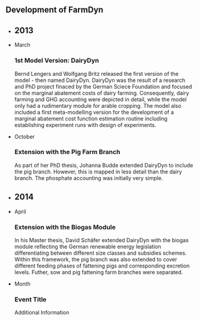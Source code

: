  <!--
The framework of FarmDyn is the outcome of several research activities. Its first version (named DAIRYDYN) was developed in the context of a research project financed by the German Science Foundation focusing in marginal abatement costs of dairy farms. The project contributed the overall concept and the highly detailed description of dairy farming and GHG accounting, while it had only a rudimentary module for arable cropping. This early version of the model was used by Garbert (2013) as the starting point to develop a module to depict pig farms, however with less detailed feeding options compared to the cattle module. Garbert also developed a first phosphate accounting module. Activities in spring 2013 for a scientific paper (Remble et al. 2013) contributed a first version with arable crops differentiated by intensity level and tillage type, along with a more detailed machinery module which also considered plot size and mechanization and their respective effect on costs and labour needs. Based on nitrogen response functions, nitrogen loss factors were differentiated for the different intensity and related yield levels. After these extensions the model was renamed to FarmDyn (farm dynamic). David Schäfer, then a master student, developed in 2014 a bio-gas module for the model which reflects the German renewable energy legislation. In 2016, an extension allowing for stochastic programming was added. Since then FarmDyn is a substantial part of several ongoing research projects across Europe. The existing modules are therefore under constant revision and supplemented by new ones.

[//]: # Hier Environmental Accounting (incl. BD) und KTBL/ Öko aufnehmen.

-->


<div class="container-fluid">
    <div class="row example-centered">
        <div class="col-md-12 example-title">
            <h2>Development of FarmDyn</h2>
        </div>
        <div class="col-xs-10 col-xs-offset-1 col-sm-8 col-sm-offset-2">
            <ul class="timeline timeline-centered">
                <li class="timeline-item period">
                    <div class="timeline-info"></div>
                    <div class="timeline-marker"></div>
                    <div class="timeline-content">
                        <h2 class="timeline-title">2013</h2>
                    </div>
                </li>
                <li class="timeline-item">
                    <div class="timeline-info">
                        <span>March</span>
                    </div>
                    <div class="timeline-marker"></div>
                    <div class="timeline-content">
                        <h3 class="timeline-title">1st Model Version: DairyDyn</h3>
                        <p>Bernd Lengers and Wolfgang Britz released the first version of the model - then named DairyDyn. DairyDyn was the result of a research and PhD project finaced by the German Sciece Foundation and focused on the marginal abatement costs of dairy farming. Consequently, dairy farming and GHG accounting were depicted in detail, while the model only had a rudimentary module for arable cropping. The model also included a first meta-modelling version for the development of a marginal abatement cost function estimation routine including establishing experiment runs with design of experiments.</p>
                    </div>
                </li>
                <li class="timeline-item">
                    <div class="timeline-info">
                        <span>October</span>
                    </div>
                    <div class="timeline-marker"></div>
                    <div class="timeline-content">
                        <h3 class="timeline-title">Extension with the Pig Farm Branch</h3>
                        <p>As part of her PhD thesis, Johanna Budde extended DairyDyn to include the pig branch. However, this is mapped in less detail than the dairy branch. The phosphate accounting was initially very simple. </p>
                    </div>
                </li>
                <li class="timeline-item period">
                    <div class="timeline-info"></div>
                    <div class="timeline-marker"></div>
                    <div class="timeline-content">
                        <h2 class="timeline-title">2014</h2>
                    </div>
                </li>
                <li class="timeline-item">
                    <div class="timeline-info">
                        <span>April</span>
                    </div>
                    <div class="timeline-marker"></div>
                    <div class="timeline-content">
                        <h3 class="timeline-title">Extension with the Biogas Module</h3>
                        <p>In his Master thesis, David Schäfer extended DairyDyn with the biogas module reflecting the German renewable energy legislation differentiating between different size classes and subsidies schemes. Within this framework, the pig branch was also extended to cover different feeding phases of fattening pigs and corresponding excretion levels. Futher, sow and pig fattening farm branches were separated.</p>
                    </div>
                </li>
                <li class="timeline-item">
                    <div class="timeline-info">
                        <span>Month</span>
                    </div>
                    <div class="timeline-marker"></div>
                    <div class="timeline-content">
                        <h3 class="timeline-title">Event Title</h3>
                        <p>Additional Information</p>
                    </div>
                </li>
            </ul>
        </div>
    </div>
</div>
